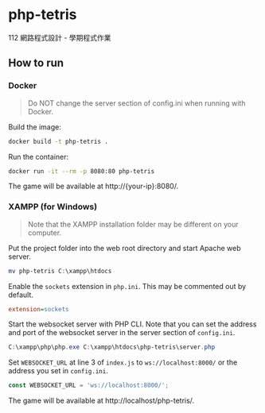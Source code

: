 # php-tetris

112 網路程式設計 - 學期程式作業

## How to run

### Docker

> Do NOT change the server section of config.ini when running with Docker.

Build the image:

```bash
docker build -t php-tetris .
```

Run the container:

```bash
docker run -it --rm -p 8080:80 php-tetris
```

The game will be available at http://{your-ip}:8080/.

### XAMPP (for Windows)

> Note that the XAMPP installation folder may be different on your computer.

Put the project folder into the web root directory and start Apache web server.

```powershell
mv php-tetris C:\xampp\htdocs
```

Enable the `sockets` extension in `php.ini`. This may be commented out by default.

```ini
extension=sockets
```

Start the websocket server with PHP CLI. Note that you can set the address and
port of the websocket server in the server section of `config.ini`.

```powershell
C:\xampp\php\php.exe C:\xampp\htdocs\php-tetris\server.php
```

Set `WEBSOCKET_URL` at line 3 of `index.js` to `ws://localhost:8000/` or the
address you set in `config.ini`.

```javascript
const WEBSOCKET_URL = 'ws://localhost:8000/';
```

The game will be available at http://localhost/php-tetris/.

